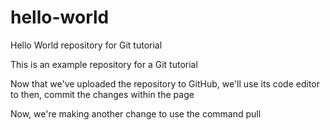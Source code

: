 # hello-world
Hello World repository for Git tutorial

This is an example repository for a Git tutorial

Now that we've uploaded the repository to GitHub, we'll use its code editor to then, commit the changes within the page

Now, we're making another change to use the command pull
